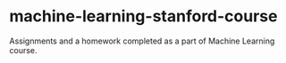 machine-learning-stanford-course
================================

Assignments and a homework completed as a part of Machine Learning course.

